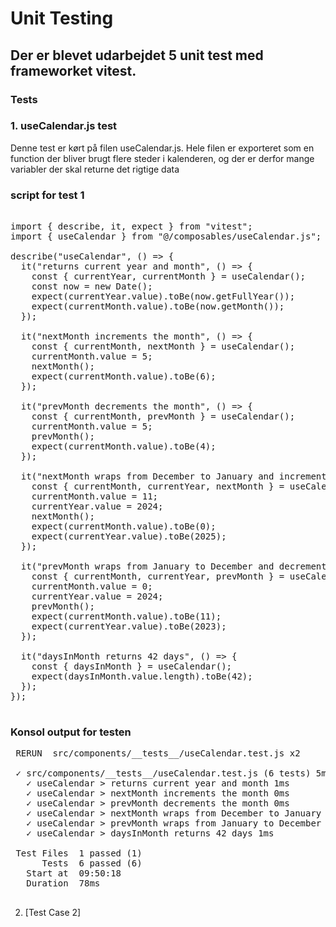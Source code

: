 # Unit Testing

## Der er blevet udarbejdet 5 unit test med frameworket vitest. 

### Tests
 ### 1. useCalendar.js test 
 Denne test er kørt på filen useCalendar.js. Hele filen er exporteret som en function der bliver brugt flere steder i kalenderen, og der er derfor mange variabler der skal returne det rigtige data 
### script for test 1
<pre>

import { describe, it, expect } from "vitest";
import { useCalendar } from "@/composables/useCalendar.js";

describe("useCalendar", () => {
  it("returns current year and month", () => {
    const { currentYear, currentMonth } = useCalendar();
    const now = new Date();
    expect(currentYear.value).toBe(now.getFullYear());
    expect(currentMonth.value).toBe(now.getMonth());
  });

  it("nextMonth increments the month", () => {
    const { currentMonth, nextMonth } = useCalendar();
    currentMonth.value = 5;
    nextMonth();
    expect(currentMonth.value).toBe(6);
  });

  it("prevMonth decrements the month", () => {
    const { currentMonth, prevMonth } = useCalendar();
    currentMonth.value = 5;
    prevMonth();
    expect(currentMonth.value).toBe(4);
  });

  it("nextMonth wraps from December to January and increments year", () => {
    const { currentMonth, currentYear, nextMonth } = useCalendar();
    currentMonth.value = 11;
    currentYear.value = 2024;
    nextMonth();
    expect(currentMonth.value).toBe(0);
    expect(currentYear.value).toBe(2025);
  });

  it("prevMonth wraps from January to December and decrements year", () => {
    const { currentMonth, currentYear, prevMonth } = useCalendar();
    currentMonth.value = 0;
    currentYear.value = 2024;
    prevMonth();
    expect(currentMonth.value).toBe(11);
    expect(currentYear.value).toBe(2023);
  });

  it("daysInMonth returns 42 days", () => {
    const { daysInMonth } = useCalendar();
    expect(daysInMonth.value.length).toBe(42);
  });
});

</pre>

### Konsol output for testen

<pre>
 RERUN  src/components/__tests__/useCalendar.test.js x2 

 ✓ src/components/__tests__/useCalendar.test.js (6 tests) 5ms
   ✓ useCalendar > returns current year and month 1ms
   ✓ useCalendar > nextMonth increments the month 0ms
   ✓ useCalendar > prevMonth decrements the month 0ms
   ✓ useCalendar > nextMonth wraps from December to January and increments year 0ms
   ✓ useCalendar > prevMonth wraps from January to December and decrements year 0ms
   ✓ useCalendar > daysInMonth returns 42 days 1ms

 Test Files  1 passed (1)
      Tests  6 passed (6)
   Start at  09:50:18
   Duration  78ms

</pre>

2. [Test Case 2]